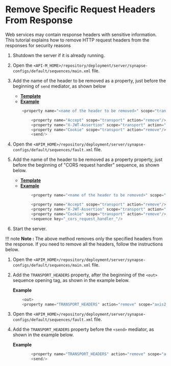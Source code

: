 # Remove Specific Request Headers From Response

Web services may contain response headers with sensitive information. This tutorial explains how to remove HTTP request headers from the responses for security reasons

1.  Shutdown the server if it is already running.
2.  Open the `<API-M_HOME>/repository/deployment/server/synapse-configs/default/sequences/main.xml` file.
3.  Add the name of the header to be removed as a property, just before the beginning of `send` mediator, as shown below

    -   [**Template**](#c81c738a8ed5426ab8f2eb542fade0f8)
    -   [**Example**](#d25ba8927c0741ed919825e4a434afd3)

    ``` java
        <property name="<name of the header to be removed>" scope="transport" action="remove"/>
    ```

    ``` java
            <property name="Accept" scope="transport" action="remove"/>
            <property name="X-JWT-Assertion" scope="transport" action="remove"/>
            <property name="Cookie" scope="transport" action="remove"/> 
            <send/>
    ```

4.  Open the `<APIM_HOME>/repository/deployment/server/synapse-configs/default/sequences/fault.xml` file.
5.  Add the name of the header to be removed as a property property, just before the beginning of "CORS request handler" sequence, as shown below.

    -   [**Template**](#0bbb42b0535c432d8050e3ab0e740ca5)
    -   [**Example**](#dd5df51769cf452cbeb4829b8bb33ac2)

    ``` java
            <property name="<name of the header to be removed>" scope="transport" action="remove"/>
    ```

    ``` java
            <property name="Accept" scope="transport" action="remove"/>
            <property name="X-JWT-Assertion" scope="transport" action="remove"/>
            <property name="Cookie" scope="transport" action="remove"/>
            <sequence key="_cors_request_handler_"/>
    ```

6.  Start the server.

!!! note
**Note :** The above method removes only the specified headers from the response. If you need to remove all the headers, follow the instructions below.
1.  Open the `<APIM_HOME>/repository/deployment/server/synapse-configs/default/sequences/main.xml` file.

2.  Add the `TRANSPORT_HEADERS` property, after the beginning of the `<out>` sequence opening tag, as shown in the example below.

    **Example**

    ``` java
        <out>
        <property name="TRANSPORT_HEADERS" action="remove" scope="axis2"/>
    ```

3.  Open the `<APIM_HOME>/repository/deployment/server/synapse-configs/default/sequences/fault.xml` file.
4.  Add the `TRANSPORT_HEADERS` property before the `<send>` mediator, as shown in the example below.

    **Example**

    ``` java
            <property name="TRANSPORT_HEADERS" action="remove" scope="axis2"/>
            <send/>
    ```


